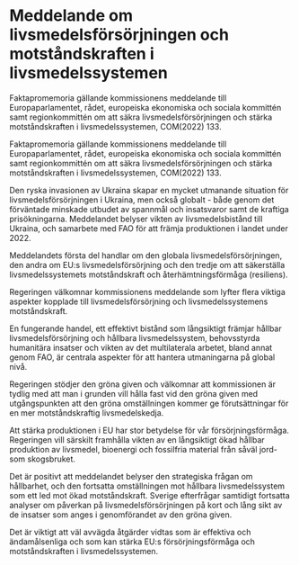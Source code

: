 # Meddelande om livsmedelsförsörjningen och motståndskraften i livsmedelssystemen

Faktapromemoria gällande kommissionens meddelande till Europaparlamentet, rådet, europeiska ekonomiska och sociala kommittén samt regionkommittén om att säkra livsmedelsförsörjningen och stärka motståndskraften i livsmedelssystemen, COM(2022) 133.

Faktapromemoria gällande kommissionens meddelande till Europaparlamentet, rådet, europeiska ekonomiska och sociala kommittén samt regionkommittén om att säkra livsmedelsförsörjningen och stärka motståndskraften i livsmedelssystemen, COM(2022) 133.

Den ryska invasionen av Ukraina skapar en mycket utmanande situation för livsmedelsförsörjningen i Ukraina, men också globalt - både genom det förväntade minskade utbudet av spannmål och insatsvaror samt de kraftiga prisökningarna. Meddelandet belyser vikten av livsmedelsbistånd till Ukraina, och samarbete med FAO för att främja produktionen i landet under 2022.

Meddelandets första del handlar om den globala livsmedelsförsörjningen, den andra om EU:s livsmedelsförsörjning och den tredje om att säkerställa livsmedelssystemets motståndskraft och återhämtningsförmåga (resiliens).

Regeringen välkomnar kommissionens meddelande som lyfter flera viktiga aspekter kopplade till livsmedelsförsörjning och livsmedelssystemens motståndskraft.

En fungerande handel, ett effektivt bistånd som långsiktigt främjar hållbar livsmedelsförsörjning och hållbara livsmedelssystem, behovsstyrda humanitära insatser och vikten av det multilaterala arbetet, bland annat genom FAO, är centrala aspekter för att hantera utmaningarna på global nivå.

Regeringen stödjer den gröna given och välkomnar att kommissionen är tydlig med att man i grunden vill hålla fast vid den gröna given med utgångspunkten att den gröna omställningen kommer ge förutsättningar för en mer motståndskraftig livsmedelskedja.

Att stärka produktionen i EU har stor betydelse för vår försörjningsförmåga. Regeringen vill särskilt framhålla vikten av en långsiktigt ökad hållbar produktion av livsmedel, bioenergi och fossilfria material från såväl jord- som skogsbruket.

Det är positivt att meddelandet belyser den strategiska frågan om hållbarhet, och den fortsatta omställningen mot hållbara livsmedelssystem som ett led mot ökad motståndskraft. Sverige efterfrågar samtidigt fortsatta analyser om påverkan på livsmedelsförsörjningen på kort och lång sikt av de insatser som anges i genomförandet av den gröna given.

Det är viktigt att väl avvägda åtgärder vidtas som är effektiva och ändamålsenliga och som kan stärka EU:s försörjningsförmåga och motståndskraften i livsmedelssystemen.
